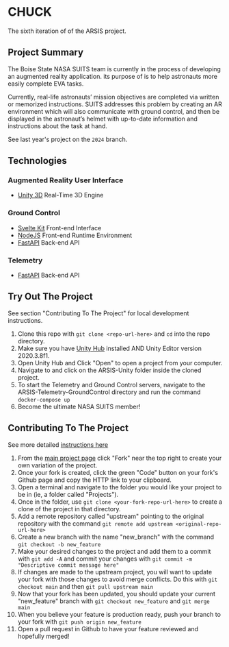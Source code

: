 # CHUCK
The sixth iteration of of the ARSIS project.

## Project Summary

The Boise State NASA SUITS team is currently in the process of developing an augmented 
reality application. its purpose of is to help astronauts more easily complete EVA tasks.

Currently, real-life astronauts’ mission objectives are completed via written or 
memorized instructions. SUITS addresses this problem by creating an AR environment which 
will also communicate with ground control, and then be displayed in the astronaut’s helmet 
with up-to-date information and instructions about the task at hand. 

See last year's project on the `2024` branch.

## Technologies

### Augmented Reality User Interface
- [Unity 3D](https://unity.com/) Real-Time 3D Engine

### Ground Control
- [Svelte Kit](https://kit.svelte.dev) Front-end Interface
- [NodeJS](https://nodejs.org/en/) Front-end Runtime Environment
- [FastAPI](https://fastapi.tiangolo.com/) Back-end API

### Telemetry
- [FastAPI](https://fastapi.tiangolo.com/) Back-end API

## Try Out The Project
See section "Contributing To The Project" for local development instructions.
1. Clone this repo with `git clone <repo-url-here>` and `cd` into the repo directory.
2. Make sure you have [Unity Hub](https://unity.com/unity-hub) installed AND Unity Editor version 2020.3.8f1.
3. Open Unity Hub and Click "Open" to open a project from your computer.
4. Navigate to and click on the ARSIS-Unity folder inside the cloned project.
5. To start the Telemetry and Ground Control servers, navigate to the ARSIS-Telemetry-GroundControl directory and run the command `docker-compose up`
6. Become the ultimate NASA SUITS member!

## Contributing To The Project
See more detailed [instructions here](https://www.tomasbeuzen.com/post/git-fork-branch-pull/)
1. From the [main project page](https://github.com/BSU-SUITS-Team/ARSIS-6) click "Fork" near the top right to create your own variation of the project.
2. Once your fork is created, click the green "Code" button on your fork's Github page and copy the HTTP link to your clipboard.
3. Open a terminal and navigate to the folder you would like your project to be in (ie, a folder called "Projects").
4. Once in the folder, use `git clone <your-fork-repo-url-here>` to create a clone of the project in that directory.
5. Add a remote repository called "upstream" pointing to the original repository with the command `git remote add upstream <original-repo-url-here>`
6. Create a new branch with the name "new_branch" with the command `git checkout -b new_feature`
7. Make your desired changes to the project and add them to a commit with `git add -A` and commit your changes with `git commit -m "Descriptive commit message here"`
8. If changes are made to the upstream project, you will want to update your fork with those changes to avoid merge conflicts. Do this with `git checkout main` and then `git pull upstream main`
9. Now that your fork has been updated, you should update your current "new_feature" branch with `git checkout new_feature` and `git merge main`
10. When you believe your feature is production ready, push your branch to your fork with `git push origin new_feature`
11. Open a pull request in Github to have your feature reviewed and hopefully merged!
